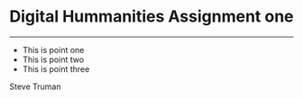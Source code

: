 # Digital Hummanities Assignment one

---

* This is point one
* This is point two
* This is point three

Steve Truman
